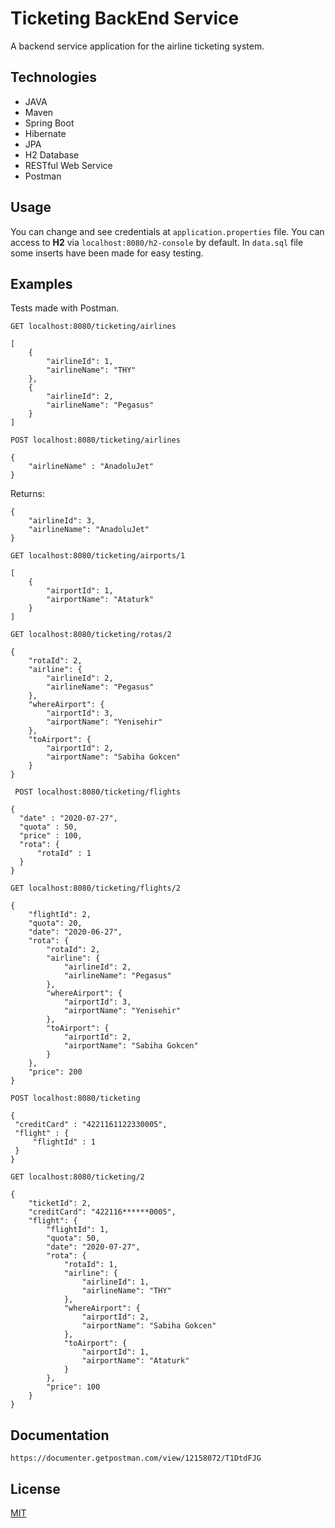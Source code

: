# Ticketing BackEnd Service

A backend service application for the airline ticketing system.

## Technologies

- JAVA
- Maven
- Spring Boot
- Hibernate
- JPA
- H2 Database
- RESTful Web Service
- Postman


## Usage

You can change and see credentials at `application.properties` file.
You can access to **H2** via `localhost:8080/h2-console` by default.
In `data.sql` file some inserts have been made for easy testing.


## Examples

Tests made with Postman.

`GET localhost:8080/ticketing/airlines`
```
[
    {
        "airlineId": 1,
        "airlineName": "THY"
    },
    {
        "airlineId": 2,
        "airlineName": "Pegasus"
    }
]
```

`POST localhost:8080/ticketing/airlines`
```
{
    "airlineName" : "AnadoluJet"
}
```
Returns:
```
{
    "airlineId": 3,
    "airlineName": "AnadoluJet"
}
```

`GET localhost:8080/ticketing/airports/1`
```
[
    {
        "airportId": 1,
        "airportName": "Ataturk"
    }
]
```
`GET localhost:8080/ticketing/rotas/2`
```
{
    "rotaId": 2,
    "airline": {
        "airlineId": 2,
        "airlineName": "Pegasus"
    },
    "whereAirport": {
        "airportId": 3,
        "airportName": "Yenisehir"
    },
    "toAirport": {
        "airportId": 2,
        "airportName": "Sabiha Gokcen"
    }
}
```

` POST localhost:8080/ticketing/flights`
```
{
  "date" : "2020-07-27",
  "quota" : 50,
  "price" : 100,
  "rota": {
      "rotaId" : 1
  } 
}
```
`GET localhost:8080/ticketing/flights/2`
```
{
    "flightId": 2,
    "quota": 20,
    "date": "2020-06-27",
    "rota": {
        "rotaId": 2,
        "airline": {
            "airlineId": 2,
            "airlineName": "Pegasus"
        },
        "whereAirport": {
            "airportId": 3,
            "airportName": "Yenisehir"
        },
        "toAirport": {
            "airportId": 2,
            "airportName": "Sabiha Gokcen"
        }
    },
    "price": 200
}
```
`POST localhost:8080/ticketing`
```
{
 "creditCard" : "4221161122330005",
 "flight" : {
     "flightId" : 1
 }
}
```
`GET localhost:8080/ticketing/2`
```
{
    "ticketId": 2,
    "creditCard": "422116******0005",
    "flight": {
        "flightId": 1,
        "quota": 50,
        "date": "2020-07-27",
        "rota": {
            "rotaId": 1,
            "airline": {
                "airlineId": 1,
                "airlineName": "THY"
            },
            "whereAirport": {
                "airportId": 2,
                "airportName": "Sabiha Gokcen"
            },
            "toAirport": {
                "airportId": 1,
                "airportName": "Ataturk"
            }
        },
        "price": 100
    }
}
```
## Documentation

`https://documenter.getpostman.com/view/12158072/T1DtdFJG`

## License
[MIT](https://choosealicense.com/licenses/mit/)